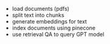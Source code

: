 
* load documents (pdfs)
* split text into chunks
* generate embeddings for text
* index documents using pinecone
* use retrieval QA to query GPT model
